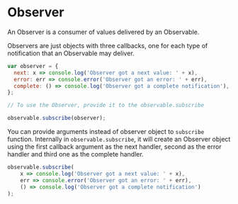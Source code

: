 # Observer

An Observer is a consumer of values delivered by an Observable.

Observers are just objects with three callbacks, one for each type of notification that an Observable may deliver.

```js
var observer = {
  next: x => console.log('Observer got a next value: ' + x),
  error: err => console.error('Observer got an error: ' + err),
  complete: () => console.log('Observer got a complete notification'),
};

// To use the Observer, provide it to the observable.subscribe

observable.subscribe(observer);
```

You can provide arguments instead of observer object to `subscribe` function. Internally in `observable.subscribe`, it will create an Observer object using the first callback argument as the next handler, second as the error handler and third one as the complete handler.

```js
observable.subscribe(
    x => console.log('Observer got a next value: ' + x),
    err => console.error('Observer got an error: ' + err),
    () => console.log('Observer got a complete notification')
);
```
